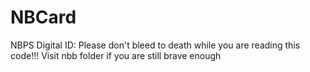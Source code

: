 # NBCard
NBPS Digital ID:
Please don't bleed to death while you are reading this code!!!
Visit nbb folder if you are still brave enough
